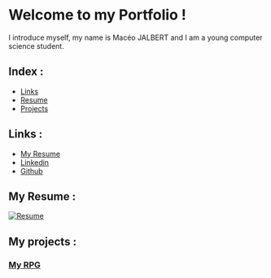 # Welcome to my Portfolio !

I introduce myself, my name is Macéo JALBERT and I am a young computer science student.

## Index :
* [Links](#links)
* [Resume](#my-resume)
* [Projects](#my-projects)

## Links :
* [My Resume](https://www.canva.com/design/DAE1uEZvuM4/vuSv0uY7nuWMVtIGjHC-7w/view?utm_content=DAE1uEZvuM4&utm_campaign=designshare&utm_medium=link&utm_source=publishsharelink)
* [Linkedin](https://www.linkedin.com/in/mac%C3%A9o-jalbert-200025222/)
* [Github](https://github.com/macgameur)

## My Resume :
[![Resume](/assets/pictures/CV-Macéo-JALBERT.png)](https://www.canva.com/design/DAE1uEZvuM4/vuSv0uY7nuWMVtIGjHC-7w/view?utm_content=DAE1uEZvuM4&utm_campaign=designshare&utm_medium=link&utm_source=publishsharelink)

## My projects :
### [My RPG](https://github.com/macgameur/Epitech-project-RPG/blob/main/README.md)
```
